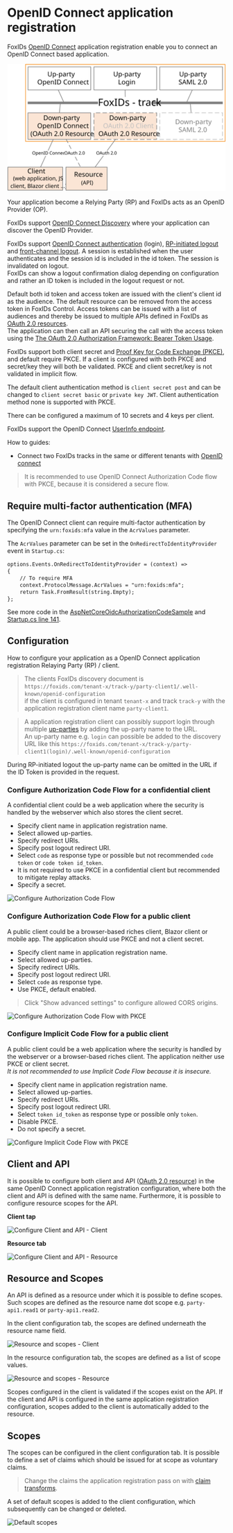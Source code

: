 ﻿# OpenID Connect application registration

FoxIDs [OpenID Connect](https://openid.net/specs/openid-connect-core-1_0.html) application registration enable you to connect an OpenID Connect based application. 

![FoxIDs OpenID Connect application registration](images/parties-down-party-oidc.svg)

Your application become a Relying Party (RP) and FoxIDs acts as an OpenID Provider (OP).

FoxIDs support [OpenID Connect Discovery](https://openid.net/specs/openid-connect-discovery-1_0.html) where your application can discover the OpenID Provider.

FoxIDs support [OpenID Connect authentication](https://openid.net/specs/openid-connect-core-1_0.html#Authentication) (login), [RP-initiated logout](https://openid.net/specs/openid-connect-rpinitiated-1_0.html) and [front-channel logout](https://openid.net/specs/openid-connect-frontchannel-1_0.html). A session is established when the user authenticates and the session id is included in the id token. The session is invalidated on logout.  
FoxIDs can show a logout confirmation dialog depending on configuration and rather an ID token is included in the logout request or not.

Default both id token and access token are issued with the client's client id as the audience. The default resource can be removed from the access token in FoxIDs Control. 
Access tokens can be issued with a list of audiences and thereby be issued to multiple APIs defined in FoxIDs as [OAuth 2.0 resources](down-party-oauth-2.0.md#oauth-20-resource).  
The application can then call an API securing the call with the access token using the [The OAuth 2.0 Authorization Framework: Bearer Token Usage](https://datatracker.ietf.org/doc/html/rfc6750).

FoxIDs support both client secret and [Proof Key for Code Exchange (PKCE)](https://datatracker.ietf.org/doc/html/rfc7636), and default require PKCE. 
If a client is configured with both PKCE and secret/key they will both be validated. PKCE and client secret/key is not validated in implicit flow.  

The default client authentication method is `client secret post` and can be changed to `client secret basic` or `private key JWT`. Client authentication method none is supported with PKCE.

There can be configured a maximum of 10 secrets and 4 keys per client.

FoxIDs support the OpenID Connect [UserInfo endpoint](https://openid.net/specs/openid-connect-core-1_0.html#UserInfo).

How to guides:

- Connect two FoxIDs tracks in the same or different tenants with [OpenID connect](howto-oidc-foxids.md)

> It is recommended to use OpenID Connect Authorization Code flow with PKCE, because it is considered a secure flow.

## Require multi-factor authentication (MFA)
The OpenID Connect client can require multi-factor authentication by specifying the `urn:foxids:mfa` value in the `AcrValues` parameter.

The `AcrValues` parameter can be set in the `OnRedirectToIdentityProvider` event in `Startup.cs`:

    options.Events.OnRedirectToIdentityProvider = (context) =>
    {
        // To require MFA
        context.ProtocolMessage.AcrValues = "urn:foxids:mfa";
        return Task.FromResult(string.Empty);
    };

See more code in the [AspNetCoreOidcAuthorizationCodeSample](samples.md#aspnetcoreoidcauthorizationcodesample) and [Startup.cs line 141](https://github.com/ITfoxtec/FoxIDs.Samples/blob/master/src/AspNetCoreOidcAuthorizationCodeSample/Startup.cs#L141).

## Configuration
How to configure your application as a OpenID Connect application registration Relaying Party (RP) / client.

> The clients FoxIDs discovery document is `https://foxids.com/tenant-x/track-y/party-client1/.well-known/openid-configuration`  
> if the client is configured in tenant `tenant-x` and track `track-y` with the application registration client name `party-client1`.

> A application registration client can possibly support login through multiple [up-parties](parties.md#up-party) by adding the up-party name to the URL.  
> An up-party name e.g. `login` can possible be added to the discovery URL like this `https://foxids.com/tenant-x/track-y/party-client1(login)/.well-known/openid-configuration`

During RP-initiated logout the up-party name can be omitted in the URL if the ID Token is provided in the request.

### Configure Authorization Code Flow for a confidential client
A confidential client could be a web application where the security is handled by the webserver which also stores the client secret.

- Specify client name in application registration name.
- Select allowed up-parties.
- Specify redirect URIs.
- Specify post logout redirect URI.
- Select `code` as response type or possible but not recommended `code token` or `code token id_token`.
- It is not required to use PKCE in a confidential client but recommended to mitigate replay attacks.
- Specify a secret.

![Configure Authorization Code Flow](images/configure-authorization-code-flow.png)

### Configure Authorization Code Flow for a public client
A public client could be a browser-based riches client, Blazor client or mobile app. The application should use PKCE and not a client secret.

- Specify client name in application registration name.
- Select allowed up-parties.
- Specify redirect URIs.
- Specify post logout redirect URI.
- Select `code` as response type.
- Use PKCE, default enabled.

> Click "Show advanced settings" to configure allowed CORS origins.

![Configure Authorization Code Flow with PKCE](images/configure-authorization-code-flow-pkce.png)

### Configure Implicit Code Flow for a public client
A public client could be a web application where the security is handled by the webserver or a browser-based riches client. The application neither use PKCE or client secret.  
*It is not recommended to use Implicit Code Flow because it is insecure.*

- Specify client name in application registration name.
- Select allowed up-parties.
- Specify redirect URIs.
- Specify post logout redirect URI.
- Select `token id_token` as response type or possible only `token`.
- Disable PKCE.
- Do not specify a secret.

![Configure Implicit Code Flow with PKCE](images/configure-implicit-code-flow.png)

## Client and API
It is possible to configure both client and API ([OAuth 2.0 resource](down-party-oauth-2.0.md#oauth-20-resource)) in the same OpenID Connect application registration configuration, where both the client and API is defined with the same name. Furthermore, it is possible to configure resource scopes for the API.

**Client tap**

![Configure Client and API - Client](images/configure-client-api-client.png)

**Resource tab**

![Configure Client and API - Resource](images/configure-client-api-resource.png)


## Resource and Scopes
An API is defined as a resource under which it is possible to define scopes. Such scopes are defined as the resource name dot scope e.g. `party-api1.read1` or `party-api1.read2`.

In the client configuration tab, the scopes are defined underneath the resource name field.

![Resource and scopes - Client](images/configure-resource-scopes-client.png)

In the resource configuration tab, the scopes are defined as a list of scope values.

![Resource and scopes - Resource](images/configure-resource-scopes-resource.png)

Scopes configured in the client is validated if the scopes exist on the API. If the client and API is configured in the same application registration configuration, scopes added to the client is automatically added to the resource.

## Scopes
The scopes can be configured in the client configuration tab. It is possible to define a set of claims which should be issued for at scope as voluntary claims.

> Change the claims the application registration pass on with [claim transforms](claim-transform.md).

A set of default scopes is added to the client configuration, which subsequently can be changed or deleted.

![Default scopes](images/configure-default-scope-claims.png)
